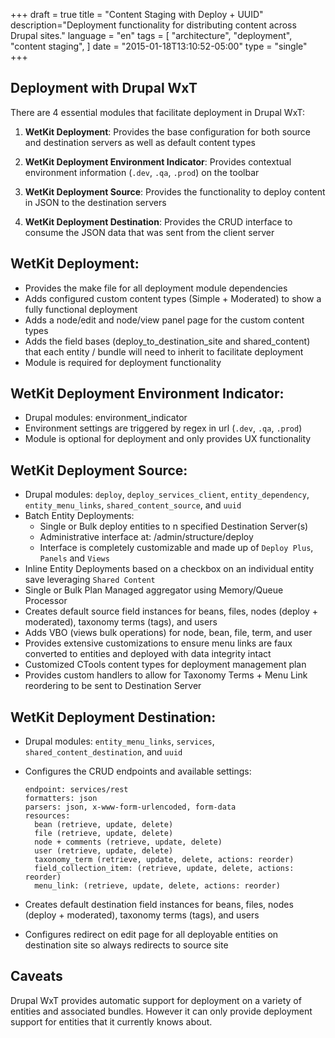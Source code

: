 +++
draft = true
title = "Content Staging with Deploy + UUID"
description="Deployment functionality for distributing content across Drupal sites."
language = "en"
tags = [
    "architecture",
    "deployment",
    "content staging",
]
date = "2015-01-18T13:10:52-05:00"
type = "single"
+++

## Deployment with Drupal WxT

There are 4 essential modules that facilitate deployment in Drupal WxT:

1. **WetKit Deployment**: Provides the base configuration for both source and destination servers as well as default content types

2. **WetKit Deployment Environment Indicator**: Provides contextual environment information  (`.dev`, `.qa`, `.prod`) on the toolbar

3. **WetKit Deployment Source**: Provides the functionality to deploy content in JSON to the destination servers

4. **WetKit Deployment Destination**: Provides the CRUD interface to consume the JSON data that was sent from the client server

## WetKit Deployment:

* Provides the make file for all deployment module dependencies
* Adds configured custom content types (Simple + Moderated) to show a fully functional deployment
* Adds a node/edit and node/view panel page for the custom content types
* Adds the field bases (deploy_to_destination_site and shared_content) that each entity / bundle will need to inherit to facilitate deployment
* Module is required for deployment functionality

## WetKit Deployment Environment Indicator:

* Drupal modules: environment_indicator
* Environment settings are triggered by regex in url (`.dev`, `.qa`, `.prod`)
* Module is optional for deployment and only provides UX functionality

## WetKit Deployment Source:

* Drupal modules: `deploy`, `deploy_services_client`, `entity_dependency`, `entity_menu_links`, `shared_content_source`, and `uuid`
* Batch Entity Deployments:
  * Single or Bulk deploy entities to n specified Destination Server(s)
  * Administrative interface at: /admin/structure/deploy
  * Interface is completely customizable and made up of `Deploy Plus`, `Panels` and `Views`
* Inline Entity Deployments based on a checkbox on an individual entity save leveraging `Shared Content`
* Single or Bulk Plan Managed aggregator using Memory/Queue Processor
* Creates default source field instances for beans, files, nodes (deploy + moderated), taxonomy terms (tags), and users
* Adds VBO (views bulk operations) for node, bean, file, term, and user
* Provides extensive customizations to ensure menu links are faux converted to entities and deployed with data integrity intact
* Customized CTools content types for deployment management plan
* Provides custom handlers to allow for Taxonomy Terms + Menu Link reordering to be sent to Destination Server

## WetKit Deployment Destination:

* Drupal modules: `entity_menu_links`, `services`, `shared_content_destination`, and `uuid`
* Configures the CRUD endpoints and available settings:

    ```
    endpoint: services/rest
    formatters: json
    parsers: json, x-www-form-urlencoded, form-data
    resources:
      bean (retrieve, update, delete)
      file (retrieve, update, delete)
      node + comments (retrieve, update, delete)
      user (retrieve, update, delete)
      taxonomy_term (retrieve, update, delete, actions: reorder)
      field_collection_item: (retrieve, update, delete, actions: reorder)
      menu_link: (retrieve, update, delete, actions: reorder)
    ```

* Creates default destination field instances for beans, files, nodes (deploy + moderated), taxonomy terms (tags), and users
* Configures redirect on edit page for all deployable entities on destination site so always redirects to source site

## Caveats

Drupal WxT provides automatic support for deployment on a variety of entities and associated bundles. However it can only provide deployment support for entities that it currently knows about.
